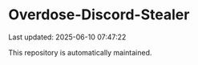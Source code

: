 # Overdose-Discord-Stealer

Last updated: 2025-06-10 07:47:22

This repository is automatically maintained.
